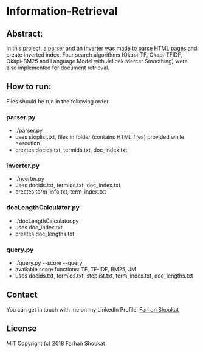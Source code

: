 # Information-Retrieval

## Abstract:
In this project, a parser and an inverter was made to parse HTML pages and create inverted index. Four search algorithms (Okapi-TF, Okapi-TFIDF, Okapi-BM25 and Language Model with Jelinek Mercer Smoothing) were also implemented for document retrieval.

## How to run:
Files should be run in the following order

### parser.py
* ./parser.py <folder containing HTML files>
* uses stoplist.txt, files in folder (contains HTML files) provided while execution
* creates docids.txt, termids.txt, doc_index.txt

### inverter.py
* ./nverter.py
* uses docids.txt, termids.txt, doc_index.txt
* creates term_info.txt, term_index.txt

### docLengthCalculator.py
* ./docLengthCalculator.py
* uses doc_index.txt
* creates doc_lengths.txt

### query.py
* ./query.py --score <score function> --query <search query>
* available score functions: TF, TF-IDF, BM25, JM
* uses docids.txt, termids.txt, stoplist.txt, term_index.txt, doc_lengths.txt


## Contact
You can get in touch with me on my LinkedIn Profile: [Farhan Shoukat](https://www.linkedin.com/in/farhan-shoukat-782542167/)


## License
[MIT](../master/LICENSE)
Copyright (c) 2018 Farhan Shoukat
